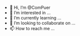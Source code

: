 - 👋 Hi, I’m @ComPuer
- 👀 I’m interested in ...
- 🌱 I’m currently learning ...
- 💞️ I’m looking to collaborate on ...
- 📫 How to reach me ...

<!---
ComPuer/ComPuer is a ✨ special ✨ repository because its `README.md` (this file) appears on your GitHub profile.
You can click the Preview link to take a look at your changes.
--->
